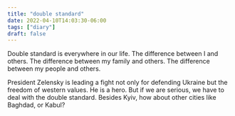 ```yaml
---
title: "double standard"
date: 2022-04-10T14:03:30-06:00
tags: ["diary"]
draft: false
---
```


Double standard is everywhere in our life. The difference between I and others. The difference between my family and others. The difference between my people and others. 

President Zelensky is leading a fight not only for defending Ukraine but the freedom of western values. He is a hero. But if we are serious, we have to deal with the double standard. Besides Kyiv, how about other cities like Baghdad, or Kabul?


